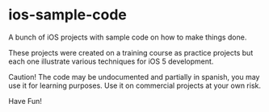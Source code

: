 ios-sample-code
===============

A bunch of iOS projects with sample code on how to make things done.

These projects were created on a training course as practice projects but each one illustrate various techniques for iOS 5 development.

Caution! The code may be undocumented and partially in spanish, you may use it for learning purposes. Use it on commercial projects at your own risk.

Have Fun!
